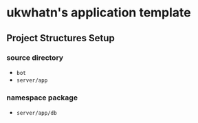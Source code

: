 # ukwhatn's application template

## Project Structures Setup

### source directory

- `bot`
- `server/app`

### namespace package

- `server/app/db`
